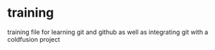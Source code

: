 training
========

training file for learning git and github as well as integrating git with a coldfusion project
